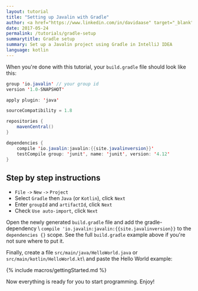 ```yaml
---
layout: tutorial
title: "Setting up Javalin with Gradle"
author: <a href="https://www.linkedin.com/in/davidaase" target="_blank">David Åse</a>
date: 2017-05-24
permalink: /tutorials/gradle-setup
summarytitle: Gradle setup
summary: Set up a Javalin project using Gradle in IntelliJ IDEA
language: kotlin
---
```


When you're done with this tutorial, your `build.gradle` file
should look like this:

~~~java
group 'io.javalin' // your group id
version '1.0-SNAPSHOT'

apply plugin: 'java'

sourceCompatibility = 1.8

repositories {
    mavenCentral()
}

dependencies {
    compile 'io.javalin:javalin:{{site.javalinversion}}'
    testCompile group: 'junit', name: 'junit', version: '4.12'
}
~~~

<h2 id="intellij">Step by step instructions</h2>

* `File` `->` `New` `->` `Project`
* Select `Gradle` then `Java` (or `Kotlin`), click `Next`
* Enter `groupId` and `artifactId`, click `Next`
* Check `Use auto-import`, click `Next`

Open the newly generated `build.gradle` file and add the gradle-dependency \\
`compile 'io.javalin:javalin:{{site.javalinversion}}` to the `dependencies {}` scope.
See the full `build.gradle` example above if you're not sure where to put it.

Finally, create a file `src/main/java/HelloWorld.java` or `src/main/kotlin/HelloWorld.kt`\\
and paste the Hello World example:

{% include macros/gettingStarted.md %}

Now everything is ready for you to start programming. Enjoy!
